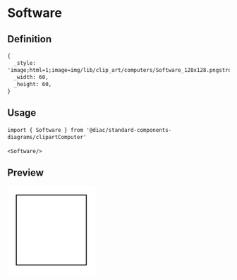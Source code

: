 # Software

## Definition

```
{
  _style: 'image;html=1;image=img/lib/clip_art/computers/Software_128x128.pngstrokeColor=none;',
  _width: 60,
  _height: 60,
}
```

## Usage

```
import { Software } from '@diac/standard-components-diagrams/clipartComputer'

<Software/>
```

## Preview

<img src="./software.png" width="200"/>
